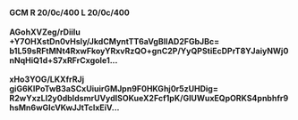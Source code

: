 #### GCM R 20/0c/400 L 20/0c/400
**AGohXVZeg/rDiiIu**<br/>**+Y7OHXstDn0vHsIy/JkdCMyntTT6aVgBlIAD2FGbJBc=**<br/>**b1L59sRFtMNt4RxwFkoyYRxvRzQO+gnC2P/YyQPStiEcDPrT8YJaiyNWj0nNqHiQ1d+S7xRFrCxgoIe1...**<br/><br/>
**xHo3YOG/LKXfrRJj**<br/>**giG6KIPoTwB3aSCxUiuirGMJpn9F0HKGhj0r5zUHDig=**<br/>**R2wYxzLl2y0dbIdsmrUVydISOKueX2Fcf1pK/GlUWuxEQpORKS4pnbhfr9hsMn6wGIcVKwJJtTclxEiV...**